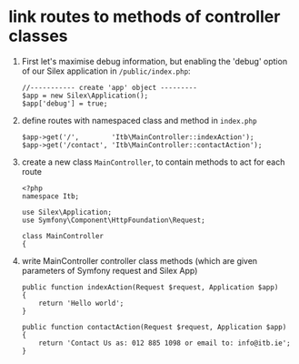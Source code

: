 # link routes to methods of controller classes

1. First let's maximise debug information, but enabling the 'debug' option of our Silex application in `/public/index.php`:

    ```
    //----------- create 'app' object ---------
    $app = new Silex\Application();
    $app['debug'] = true;
    ```

1. define routes with namespaced class and method in `index.php`

    ```
    $app->get('/',        'Itb\MainController::indexAction');
    $app->get('/contact', 'Itb\MainController::contactAction');
    ```

1. create a new class `MainController`, to contain methods to act for each route


    ```
    <?php
    namespace Itb;

    use Silex\Application;
    use Symfony\Component\HttpFoundation\Request;

    class MainController
    {
    ```

1. write MainController controller class methods (which are given parameters of Symfony request and Silex App)

    ```
    public function indexAction(Request $request, Application $app)
    {
        return 'Hello world';
    }

    public function contactAction(Request $request, Application $app)
    {
        return 'Contact Us as: 012 885 1098 or email to: info@itb.ie';
    }

    ```



